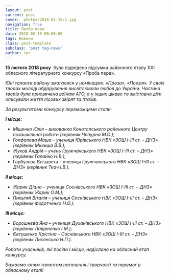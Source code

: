 ```yaml
---
layout: post
current: post
cover:  photos/2018-02-15/1.jpg
navigation: True
title: Проба пера
date: 2018-02-15 00:00:00
tags: Новини
class: post-template
subclass: 'post tag-news'
author: cpr
---
```


**15 лютого 2018 року**  було підведено підсумки районного етапу ХХІ обласного літературного конкурсу «Проба пера».

_Юні таланти району змагалися у номінаціях: «Проза», «Поезія». У своїх творах молоді обдарування висвітлювали любов до України. Частина творів була присвячена воїнам АТО, а у інших цікаво та змістовно діти описували життя лісових звірят та птахів._

_За результатами конкурсу переможцями стали:_

_**І місце:**_

  * _Міщенко Юлія – вихованка Конотопського районного Центру позашкільної роботи (керівник Чепурна М.О.);_
  * _Гопфалова Маша – учениця Юрівського НВК «ЗОШ І-ІІІ ст. &#8211; ДНЗ» (керівник Микиша В.В.);_
  * _Жуков Андрій – учень Гружчанського НВК «ЗОШ І-ІІІ ст. &#8211; ДНЗ» (керівник Галайко Н.В.);_
  * Гарбузова Єлізавета – учениця _Гружчанського НВК «ЗОШ І-ІІІ ст. &#8211; ДНЗ» (керівник Ткач І.В.)._

_**ІІ місце:**_

  * _Жарик Діана – учениця Соснівського НВК «ЗОШ І-ІІІ ст. &#8211; ДНЗ» (керівник Жарик О.М.);_
  * _Пильтяй Віталія – учениця Соснівського НВК «ЗОШ І-ІІІ ст. &#8211; ДНЗ» (керівник Федотченко Н.О.)._

_**ІІІ місце:**_

  * _Борошнєва Яна &#8211; учениця Духанівського НВК «ЗОШ І-ІІІ ст. &#8211; ДНЗ» (керівник Лавріненко І.М.);_
  * _Євтушенко Крістіна &#8211; Соснівського НВК «ЗОШ І-ІІІ ст. &#8211; ДНЗ» (керівник Лисянська Н.П.)._

_Роботи учасників, які посіли І місце, надіслано на обласний етап конкурсу._

_Бажаємо юним талантам натхнення і творчості та перемог в обласному етапі!_